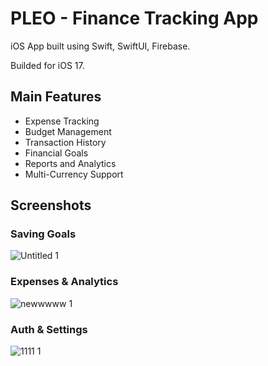 # PLEO - Finance Tracking App

iOS App built using Swift, SwiftUI, Firebase.

Builded for iOS 17.

## Main Features

- Expense Tracking
- Budget Management
- Transaction History
- Financial Goals
- Reports and Analytics
- Multi-Currency Support


## Screenshots

### Saving Goals


![Untitled 1](https://github.com/VinterMarco/Pleo/assets/95470600/fdf13f4c-35d1-4eef-8159-c1695cdef5ef)


### Expenses & Analytics

![newwwww 1](https://github.com/VinterMarco/Pleo/assets/95470600/3b537a89-95bb-4dcd-86dc-0abb463952a3)



### Auth & Settings
![1111 1](https://github.com/VinterMarco/Pleo/assets/95470600/0d87b99b-dd7e-4013-9c62-c5fe86bb3cdf)



